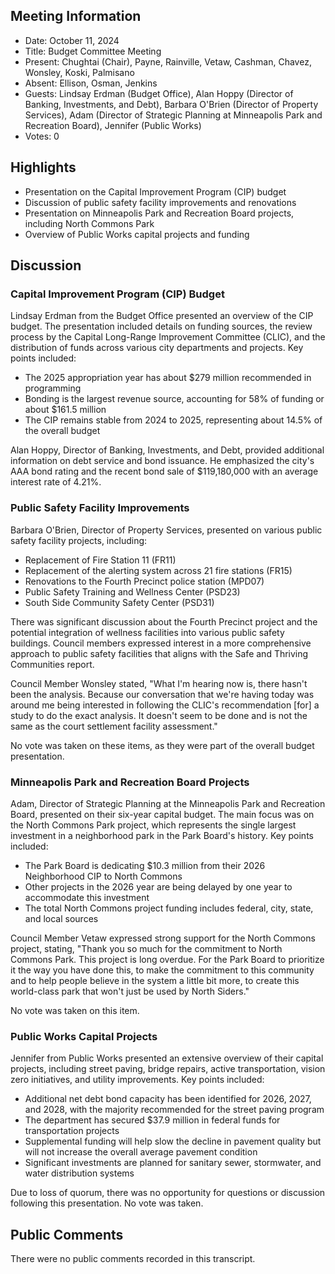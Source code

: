 ## Meeting Information

- Date: October 11, 2024
- Title: Budget Committee Meeting
- Present: Chughtai (Chair), Payne, Rainville, Vetaw, Cashman, Chavez, Wonsley, Koski, Palmisano
- Absent: Ellison, Osman, Jenkins
- Guests: Lindsay Erdman (Budget Office), Alan Hoppy (Director of Banking, Investments, and Debt), Barbara O'Brien (Director of Property Services), Adam (Director of Strategic Planning at Minneapolis Park and Recreation Board), Jennifer (Public Works)
- Votes: 0

## Highlights

- Presentation on the Capital Improvement Program (CIP) budget
- Discussion of public safety facility improvements and renovations
- Presentation on Minneapolis Park and Recreation Board projects, including North Commons Park
- Overview of Public Works capital projects and funding

## Discussion

### Capital Improvement Program (CIP) Budget

Lindsay Erdman from the Budget Office presented an overview of the CIP budget. The presentation included details on funding sources, the review process by the Capital Long-Range Improvement Committee (CLIC), and the distribution of funds across various city departments and projects. Key points included:

- The 2025 appropriation year has about $279 million recommended in programming
- Bonding is the largest revenue source, accounting for 58% of funding or about $161.5 million
- The CIP remains stable from 2024 to 2025, representing about 14.5% of the overall budget

Alan Hoppy, Director of Banking, Investments, and Debt, provided additional information on debt service and bond issuance. He emphasized the city's AAA bond rating and the recent bond sale of $119,180,000 with an average interest rate of 4.21%.

### Public Safety Facility Improvements

Barbara O'Brien, Director of Property Services, presented on various public safety facility projects, including:

- Replacement of Fire Station 11 (FR11)
- Replacement of the alerting system across 21 fire stations (FR15)
- Renovations to the Fourth Precinct police station (MPD07)
- Public Safety Training and Wellness Center (PSD23)
- South Side Community Safety Center (PSD31)

There was significant discussion about the Fourth Precinct project and the potential integration of wellness facilities into various public safety buildings. Council members expressed interest in a more comprehensive approach to public safety facilities that aligns with the Safe and Thriving Communities report.

Council Member Wonsley stated, "What I'm hearing now is, there hasn't been the analysis. Because our conversation that we're having today was around me being interested in following the CLIC's recommendation [for] a study to do the exact analysis. It doesn't seem to be done and is not the same as the court settlement facility assessment."

No vote was taken on these items, as they were part of the overall budget presentation.

### Minneapolis Park and Recreation Board Projects

Adam, Director of Strategic Planning at the Minneapolis Park and Recreation Board, presented on their six-year capital budget. The main focus was on the North Commons Park project, which represents the single largest investment in a neighborhood park in the Park Board's history. Key points included:

- The Park Board is dedicating $10.3 million from their 2026 Neighborhood CIP to North Commons
- Other projects in the 2026 year are being delayed by one year to accommodate this investment
- The total North Commons project funding includes federal, city, state, and local sources

Council Member Vetaw expressed strong support for the North Commons project, stating, "Thank you so much for the commitment to North Commons Park. This project is long overdue. For the Park Board to prioritize it the way you have done this, to make the commitment to this community and to help people believe in the system a little bit more, to create this world-class park that won't just be used by North Siders."

No vote was taken on this item.

### Public Works Capital Projects

Jennifer from Public Works presented an extensive overview of their capital projects, including street paving, bridge repairs, active transportation, vision zero initiatives, and utility improvements. Key points included:

- Additional net debt bond capacity has been identified for 2026, 2027, and 2028, with the majority recommended for the street paving program
- The department has secured $37.9 million in federal funds for transportation projects
- Supplemental funding will help slow the decline in pavement quality but will not increase the overall average pavement condition
- Significant investments are planned for sanitary sewer, stormwater, and water distribution systems

Due to loss of quorum, there was no opportunity for questions or discussion following this presentation. No vote was taken.

## Public Comments

There were no public comments recorded in this transcript.
